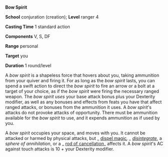  **Bow Spirit**

**School** conjuration (creation); **Level** ranger 4

**Casting Time** 1 standard action

**Components** V, S, DF

**Range** personal

**Target** you

**Duration** 1 round/level

A _bow spirit_ is a shapeless force that hovers about you, taking ammunition from your quiver and firing it. For as long as the _bow spirit_ lasts, you can spend a swift action to direct the _bow spirit_ to fire an arrow or a bolt at a target of your choice, as if the _bow spirit_ were firing the necessary ranged weapon. The _bow spirit uses_ your base attack bonus plus your Dexterity modifier, as well as any bonuses and effects from feats you have that affect ranged attacks, or bonuses from the ammunition it uses. A _bow spirit_'s attacks do not provoke attacks of opportunity. There must be ammunition available for the _bow spirit_ to use, and it expends ammunition as if used by you.

A _bow spirit_ occupies your space, and moves with you. It cannot be attacked or harmed by physical attacks, but _ [dispel magic](../../spells/dispelMagic.md#_dispel-magic)_, _ [disintegrate](../../spells/disintegrate.md#_disintegrate)_, a _sphere of annihilation_, or a _ [rod of cancellation](../../magicItems/rods.md#_rod-of-cancellation)_ affects it. A _bow spirit_'s AC against touch attacks is 10 + your Dexterity modifier.


